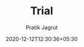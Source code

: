 ---
title: "Trial"
date: 2020-12-12T12:30:36+05:30
draft: false
description: 'Kubernetes'
author: 'Pratik Jagrut'
tags:
  - 'k8s'
categories:
  - 'Kubernetes'
comments: true
removeBlur: false
images:
  - src: img/2019/03/pic02.jpg
    alt: Desert Scene
    stretch: stretchH
---